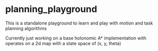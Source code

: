 # planning_playground
This is a standalone playground to learn and play with motion and task planning algorithms


Currently just working on a base holonomic A* implementation with operates on a 2d map with a state space of (x, y, theta)
